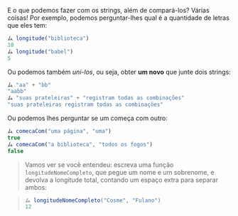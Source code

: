 E o que podemos fazer com os strings, além de compará-los? Várias coisas! Por exemplo, podemos perguntar-lhes qual é a quantidade de letras que eles tem:

``` javascript
ム longitude("biblioteca")
10
ム longitude("babel")
5
```

Ou podemos também _uni-los_, ou seja, obter **um novo** que junte dois strings:

``` javascript
ム "aa" + "bb"
"aabb"
ム "suas prateleiras" + "registram todas as combinações"
"suas prateleiras registram todas as combinações"
```

Ou podemos lhes perguntar se um começa com outro:

``` javascript
ム comecaCom("uma página", "uma")
true
ム comecaCom("a biblioteca", "todos os fogos")
false
```

> Vamos ver se você entendeu: escreva uma função `longitudeNomeCompleto`, que pegue um nome e um sobrenome, e devolva a longitude total, contando um espaço extra para separar ambos:

> ``` javascript
> ム longitudeNomeCompleto("Cosme", "Fulano")
> 12
> ```
